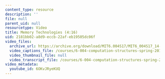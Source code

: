 ```yaml
---
content_type: resource
description: ''
file: null
parent_uid: null
resourcetype: Video
title: Memory Technologies (4:16)
uid: 2181bb02-a8d9-eccb-22af-eb19505dc06f
video_files:
  archive_url: https://archive.org/download/MIT6.004S17/MIT6_004S17_14-02-01_300k.mp4
  video_captions_file: /courses/6-004-computation-structures-spring-2017/d313baf7b10c52f89d6341b988416e63_6OKvJRyeKUQ.vtt
  video_thumbnail_file: null
  video_transcript_file: /courses/6-004-computation-structures-spring-2017/bece3db10260a458d56e20331f86e0ed_6OKvJRyeKUQ.pdf
video_metadata:
  youtube_id: 6OKvJRyeKUQ
---
```

